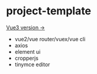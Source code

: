 # project-template

[Vue3 version →](https://github.com/Primers-cern/project-template/tree/vue3-admin)

- vue2/vue router/vuex/vue cli
- axios
- element ui
- cropperjs
- tinymce editor
